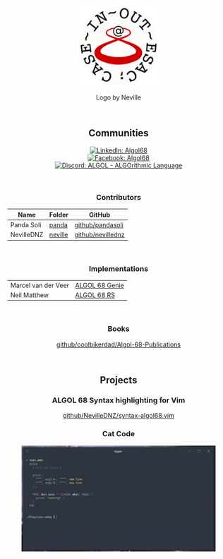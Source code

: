 <div align='center'>

<img src='doc/icon.png' alt='ALGOL logo icon' height='182'/>

Logo by Neville

<br/>

## Communities
[![LinkedIn: Algol68](https://img.shields.io/badge/Algol68-0a66c2?style=for-the-badge&logo=linkedin&logoColor=white)](https://linkedin.com/groups/2333923)  
[![Facebook: Algol68](https://img.shields.io/badge/Algol68-2e89ff?style=for-the-badge&logo=facebook&logoColor=white)](https://facebook.com/groups/Algol68)  
[![Discord: ALGOL - ALGOrithmic Language](https://img.shields.io/badge/ALGOL%20--%20ALGOrithmic%20Language-5865f2?style=for-the-badge&logo=discord&logoColor=white)](https://discord.gg/VASsqCvs)

<br/>

### Contributors
| Name       | Folder             | GitHub
| ---------- | ------------------ | -------
| Panda Soli | [panda](panda)     | [github/pandasoli](https://github.com/pandasoli)
| NevilleDNZ | [neville](neville) | [github/nevillednz](https://github.com/nevillednz)

<br/>

### Implementations
|                     |    |
| ------------------- | ---
| Marcel van der Veer | [ALGOL 68 Genie](https://jmvdveer.home.xs4all.nl/en.post.announcing-algol-68-genie.html)
| Neil Matthew        | [ALGOL 68 RS](https://github.com/coolbikerdad)

<br/>

### Books
[github/coolbikerdad/Algol-68-Publications](https://github.com/coolbikerdad/Algol-68-Publications)

<br/>

## Projects
### ALGOL 68 Syntax highlighting for Vim  
[github/NevilleDNZ/syntax-algol68.vim](https://github.com/NevilleDNZ/syntax-algol68.vim)

### Cat Code
[
  <img src='doc/thumbs/cat-code.jpg' height='240px'/>
](https://github.com/pandasoli/cat-code)
